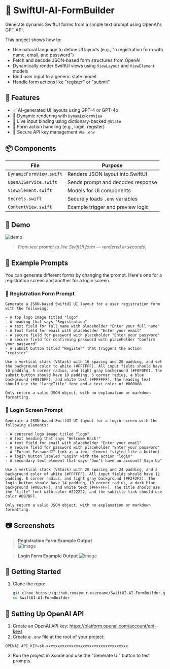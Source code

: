# 🧠 SwiftUI-AI-FormBuilder

Generate dynamic SwiftUI forms from a simple text prompt using OpenAI's GPT API.

This project shows how to:
- Use natural language to define UI layouts (e.g., "a registration form with name, email, and password")
- Fetch and decode JSON-based form structures from OpenAI
- Dynamically render SwiftUI views using `ViewLayout` and `ViewElement` models
- Bind user input to a generic state model
- Handle form actions like "register" or "submit"

## 🧪 Features

- ✅ AI-generated UI layouts using GPT-4 or GPT-4o
- 🎨 Dynamic rendering with `DynamicFormView`
- 🔄 Live input binding using dictionary-backed `@State`
- 🔘 Form action handling (e.g., login, register)
- 🔐 Secure API key management via `.env`

## 📦 Components

| File | Purpose |
|------|---------|
| `DynamicFormView.swift` | Renders JSON layout into SwiftUI |
| `OpenAIService.swift`   | Sends prompt and decodes response |
| `ViewElement.swift`     | Models for UI components |
| `Secrets.swift`         | Securely loads `.env` variables |
| `ContentView.swift`     | Example trigger and preview logic |

## 🚀 Demo

![demo](https://github.com/user-attachments/assets/5c712dbd-704a-4659-bf22-ebbb0651bd87)
> *From text prompt to live SwiftUI form — rendered in seconds.*

## 🧪 Example Prompts

You can generate different forms by changing the prompt. Here's one for a registration screen and another for a login screen.

### 🔹 Registration Form Prompt

```
Generate a JSON-based SwiftUI UI layout for a user registration form with the following:

- A top logo image titled "logo"
- A heading that says "Registration"
- A text field for full name with placeholder "Enter your full name"
- A text field for email with placeholder "Enter your email"
- A secure field for password with placeholder "Enter your password"
- A secure field for confirming password with placeholder "Confirm your password"
- A submit button titled "Register" that triggers the action "register"

Use a vertical stack (VStack) with 16 spacing and 20 padding, and set the background color to white (#FFFFFF). All input fields should have 10 padding, 5 corner radius, and light gray background (#F0F0F0). The submit button should have 10 padding, 5 corner radius, a blue background (#007BFF), and white text (#FFFFFF). The heading text should use the "largeTitle" font and a text color of #000000.

Only return a valid JSON object, with no explanation or markdown formatting.
```

### 🔹 Login Screen Prompt

```
Generate a JSON-based SwiftUI UI layout for a login screen with the following elements:

- A centered logo image titled "logo"
- A text heading that says "Welcome Back!"
- A text field for email with placeholder "Enter your email"
- A secure field for password with placeholder "Enter your password"
- A "Forgot Password?" link as a text element (styled like a button)
- A login button labeled "Login" with the action "login"
- A secondary text element that says "Don’t have an account? Sign Up"

Use a vertical stack (VStack) with 20 spacing and 24 padding, and a background color of white (#FFFFFF). All input fields should have 12 padding, 8 corner radius, and light gray background (#F2F2F2). The login button should have 14 padding, 10 corner radius, a dark blue background (#0057FF), and white text (#FFFFFF). The title should use the "title" font with color #222222, and the subtitle link should use color #007BFF.

Only return a valid JSON object, with no explanation or markdown formatting.
```

## 📷 Screenshots
> **Registration Form Example Output**  
![image](https://github.com/user-attachments/assets/d5bb9592-45d4-464e-974d-1957cec408dc)



> **Login Form Example Output**
![image](https://github.com/user-attachments/assets/a89ade54-4ba7-4342-a6f6-db9a0dfb9925)


## 🔧 Getting Started

1. Clone the repo:
   ```bash
   git clone https://github.com/your-username/SwiftUI-AI-FormBuilder.git
   cd SwiftUI-AI-FormBuilder
   
## 🔐 Setting Up OpenAI API

1. Create an OpenAI API key: https://platform.openai.com/account/api-keys  
2. Create a `.env` file at the root of your project:

```
OPENAI_API_KEY=sk-xxxxxxxxxxxxxxxxxxxxxxxxxxxxxxxxxxxx
```

3. Run the project in Xcode and use the "Generate UI" button to test prompts.




